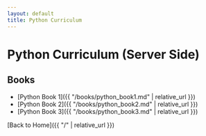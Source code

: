 ```yaml
---
layout: default
title: Python Curriculum
---
```


# Python Curriculum (Server Side)

## Books

- [Python Book 1]({{ "/books/python_book1.md" | relative_url }})
- [Python Book 2]({{ "/books/python_book2.md" | relative_url }})
- [Python Book 3]({{ "/books/python_book3.md" | relative_url }})

[Back to Home]({{ "/" | relative_url }})
